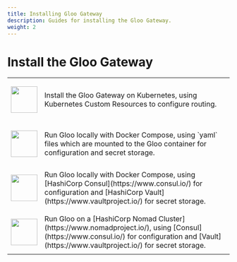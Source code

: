 ```yaml
---
title: Installing Gloo Gateway
description: Guides for installing the Gloo Gateway.
weight: 2
---
```


# Install the Gloo Gateway

<dic markdown=1>
<table>
  <tr height="100">
    <td width="10%">
      <a href="kubernetes"><img src={{% versioned_href fromRoot="/img/kube.png" %}}" width="60"/></a>
    </td>
    <td>
     Install the Gloo Gateway on Kubernetes, using Kubernetes Custom Resources to configure routing.
    </td>
  </tr>
  <tr height="100">
    <td width="10%">
      <a href="docker-compose-file"><img src={{% versioned_href fromRoot="/img/docker.png" %}} width="60"/></a>
    </td>
    <td>
     Run Gloo locally with Docker Compose, using `yaml` files which are mounted to the Gloo container for configuration and secret storage.
    </td>
  </tr>
  <tr height="100">
    <td width="10%">
      <a href="docker-compose-consul"><img src={{% versioned_href fromRoot="/img/consul.png" %}} width="60"/></a>
    </td>
    <td>
     Run Gloo locally with Docker Compose, using [HashiCorp Consul](https://www.consul.io/) for configuration and [HashiCorp Vault](https://www.vaultproject.io/) for secret storage.
    </td>
  </tr>
  <tr height="100">
    <td width="10%">
      <a href="nomad"><img src={{% versioned_href fromRoot="/img/nomad.png" %}} width="60"/></a>
    </td>
    <td>
     Run Gloo on a [HashiCorp Nomad Cluster](https://www.nomadproject.io/), using [Consul](https://www.consul.io/) for configuration and [Vault](https://www.vaultproject.io/) for secret storage.
    </td>
  </tr>
</table>
</div>
